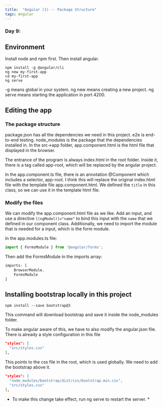 ```yaml
---
title:  "Angular (1) -- Package Structure"
tags: Angular
---
```


### Day 9: 

## Environment

Install node and npm first. Then install angular.

```
npm install -g @angular/cli
ng new my-first-app
cd my-first-app
ng serve
```

-g means global in your system. 
ng new means creating a new project.
ng serve means starting the application in port 4200.

## Editing the app

### The package structure

package.json has all the dependencies we need in this project.
e2e is end-to-end testing.
node_modules is the package that the dependencies installed in.
In the src->app folder, app.component.html is the html file that displayed in the browser.

The entrance of the program is always index.html in the root folder. Inside it, there is a tag called app-root, which 
will be replaced by the angular project.

In the app.component.ts file, there is an annotation @Component which includes a selector, app-root. I think this 
will replace the original index.html file with the template file app.component.html. We defined the `title` in this
class, so we can use it in the template html file.

### Modify the files

We can modify the app.component.html file as we like. Add an input, and use a directive `[(ngModel)]="name"` to bind
this input with the `name` that we defined in our component class. Additionally, we need to import the module that is 
needed for a input, which is the form module.

In the app.modules.ts file:

```typescript
import { FormsModule } from '@angular/forms';
```

Then add the FormsModule in the imports array:

```typescript
imports: [
    BrowserModule,
    FormsModule
]
```

## Installing bootstrap locally in this project

```
npm install --save bootstrap@3
```

This command will download bootstrap and save it inside the node_modules folder.

To make angular aware of this, we have to also modify the angular.json file. There is already a style configuration 
in this file

```json
"styles": [
  "src/styles.css"
],
```

This points to the css file in the root, which is used globally. We need to add the bootstrap above it.

```json
"styles": [
  "node_modules/bootstrap/dist/css/bootstrap.min.css",
  "src/styles.css"
],
```

* To make this change take effect, run ng serve to restart the server. * 
